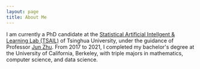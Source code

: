 ```yaml
---
layout: page
title: About Me
---
```


I am currently a PhD candidate at the [Statistical Artificial Intellgent & Learning Lab (TSAIL)](https://ml.cs.tsinghua.edu.cn/) of Tsinghua University, under the guidance of Professor  [Jun Zhu](https://ml.cs.tsinghua.edu.cn/~jun/index.shtml). From 2017 to 2021, I completed my bachelor's degree at the University of California, Berkeley, with triple majors in mathematics, computer science, and data science.
